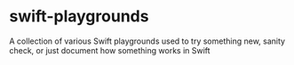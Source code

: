 # swift-playgrounds
A collection of various Swift playgrounds used to try something new, sanity check, or just document how something works in Swift
